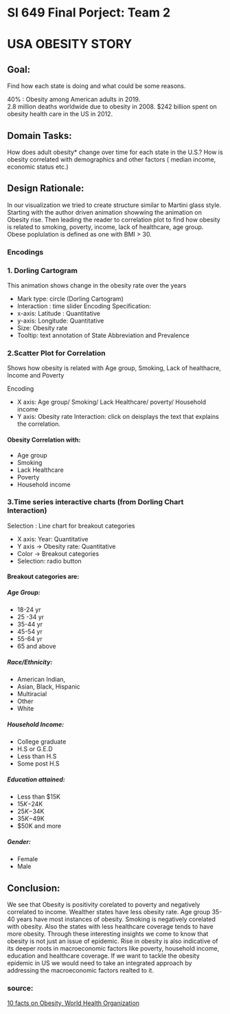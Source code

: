 # SI 649 Final Porject: Team 2 
# USA OBESITY STORY

## Goal: 
Find how each state is doing and what could be some reasons.

40% : Obesity among American adults in 2019.  
2.8 million deaths worldwide due to obesity in 2008. 
$242 billion spent on obesity health care in the US in 2012.  

## Domain Tasks:
How does adult obesity* change over time for each state in the U.S.?
How is obesity correlated with demographics and other factors ( median income, economic status etc.) 

## Design Rationale:
In our visualization we tried to create structure similar to Martini glass style. Starting with the author driven animation showwing the animation on Obesity rise. Then leading the reader to correlation plot to find how obesity is related to smoking, poverty, income, lack of healthcare, age group. Obese poplulation is defined as one with BMI > 30.

### Encodings
### 1. Dorling Cartogram 
This animation shows change in the obesity rate over the years 
* Mark type: circle (Dorling Cartogram)
* Interaction : time slider
Encoding Specification: 
* x-axis: Latitude : Quantitative 
* y-axis: Longitude: Quantitative
* Size: Obesity rate
* Tooltip: text annotation of State Abbreviation and Prevalence

 
### 2.Scatter Plot for Correlation
Shows how obesity is related with Age group, Smoking, Lack of healthacre, Income and Poverty

Encoding 
* X axis: Age group/ Smoking/ Lack Healthcare/ poverty/ Household income
* Y axis: Obesity rate
Interaction: click on deisplays the text that explains the correlation.

#### Obesity Correlation with:
* Age group
* Smoking
* Lack Healthcare
* Poverty
* Household income

### 3.Time series interactive charts (from Dorling Chart Interaction)

Selection : Line chart for breakout categories
* X axis: Year: Quantitative
* Y axis ->  Obesity rate: Quantitative
* Color -> Breakout categories
* Selection: radio button


#### Breakout categories are:
##### Age Group: 
* 18-24 yr
* 25 -34 yr
* 35-44 yr
* 45-54 yr
* 55-64 yr
* 65 and above

##### Race/Ethnicity:
* American Indian,
* Asian, Black, Hispanic
* Multiracial
* Other
* White

##### Household Income: 
* College graduate
* H.S or G.E.D
* Less than H.S
* Some post H.S

##### Education attained: 
* Less than $15K
* $15K-$24K 
* $25K-$34K
* $35K-$49K
* $50K and more

##### Gender: 
* Female
* Male


## Conclusion:
We see that Obesity is positivity corelated to poverty and negatively correlated to income. Wealther states have less obesity rate. Age group 35-40 years have most instances of obesity. Smoking is negatively corelated with obesity. Also the states with less healthcare coverage tends to have more obesity. Through these interesting insights we come to know that obesity is not just an issue of epidemic. Rise in obesity is also indicative of its deeper roots in macroeconomic factors like poverty, household income, education and healthcare coverage. If we want to tackle the obesity epidemic in US we would need to take an integrated approach by addressing the macroeconomic factors realted to it.


### source:
[10 facts on Obesity, World Health Organization](https://www.who.int/features/factfiles/obesity/en/)
